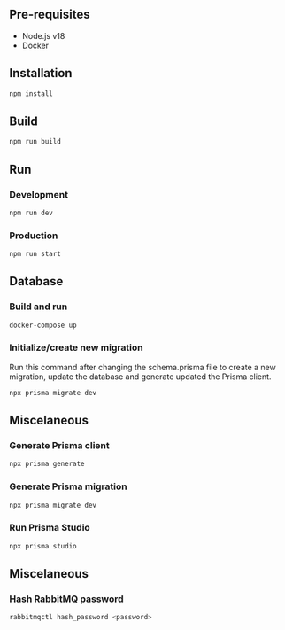 ## Pre-requisites

- Node.js v18
- Docker

## Installation

```bash
npm install
```

## Build

```bash
npm run build
```

## Run

### Development

```bash
npm run dev
```

### Production

```bash
npm run start
```

## Database

### Build and run

```bash
docker-compose up
```

### Initialize/create new migration

Run this command after changing the schema.prisma file to create a new
migration, update the database and generate updated the Prisma client.

```bash
npx prisma migrate dev
```

## Miscelaneous

### Generate Prisma client

```bash
npx prisma generate
```

### Generate Prisma migration

```bash
npx prisma migrate dev
```

### Run Prisma Studio

```bash
npx prisma studio
```


## Miscelaneous

### Hash RabbitMQ password
  
```bash 
rabbitmqctl hash_password <password>
```
